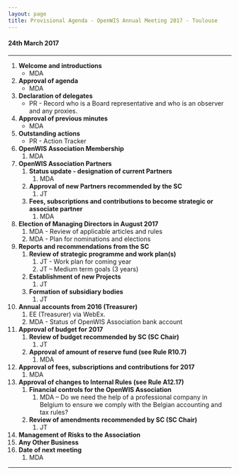 ```yaml
---
layout: page
title: Provisional Agenda - OpenWIS Annual Meeting 2017 - Toulouse
---
```


#### 24th March 2017

---


1. **Welcome and introductions**
    - MDA
2. **Approval of agenda**
    - MDA
3. **Declaration of delegates**
    - PR - Record who is a Board representative and who is an observer and any proxies.
4. **Approval of previous minutes**
    - MDA
5. **Outstanding actions**
    - PR - Action Tracker
6. **OpenWIS Association Membership**
    1. MDA
7. **OpenWIS Association Partners**
    1. **Status update - designation of current Partners**
        1. MDA
    2. **Approval of new Partners recommended by the SC**
        1. JT
    3. **Fees, subscriptions and contributions to become strategic or associate partner**
        1. MDA
8. **Election of Managing Directors in August 2017**
    1. MDA - Review of applicable articles and rules
    2. MDA - Plan for nominations and elections
9. **Reports and recommendations from the SC**
    1. **Review of strategic programme and work plan(s)**
        1. JT - Work plan for coming year
        2. JT – Medium term goals (3 years)
    2. **Establishment of new Projects**
        1. JT
    3. **Formation of subsidiary bodies**
        1. JT
10. **Annual accounts from 2016 (Treasurer)**
    1. EE (Treasurer) via WebEx.
    2. MDA - Status of OpenWIS Association bank account
11. **Approval of budget for 2017**
    1. **Review of budget recommended by SC (SC Chair)**
        1. JT
    2. **Approval of amount of reserve fund (see Rule R10.7)**
        1. MDA
12. **Approval of fees, subscriptions and contributions for 2017**
    1. MDA
13. **Approval of changes to Internal Rules (see Rule A12.17)**
    1. **Financial controls for the OpenWIS Association**
        1. MDA – Do we need the help of a professional company in Belgium to ensure we comply with the Belgian accounting and tax rules?
    2. **Review of amendments recommended by SC (SC Chair)**
        1. JT
14. **Management of Risks to the Association**
15. **Any Other Business**
16. **Date of next meeting**
    1. MDA

---
